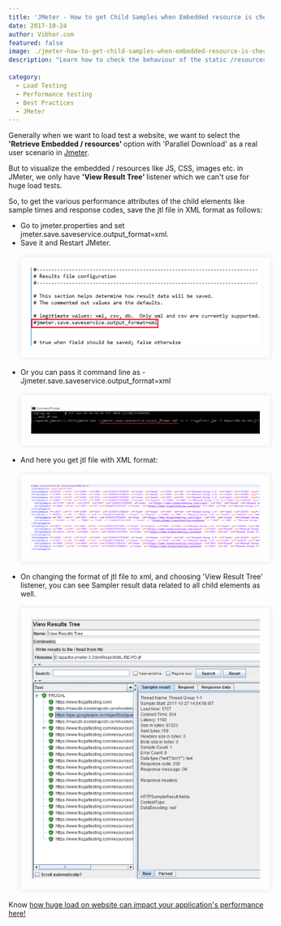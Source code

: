 ```yaml
---
title: 'JMeter - How to get Child Samples when Embedded resource is checked?'
date: 2017-10-24
author: Vibhor.com
featured: false
image: ./jmeter-how-to-get-child-samples-when-embedded-resource-is-checked.jpg
description: "Learn how to check the behaviour of the static /resources for each web page request"

category:
  - Load Testing
  - Performance testing
  - Best Practices
  - JMeter
---
```




<div class="entry-content">
<p >
Generally when we want to load test a website, we want to select the <b>'Retrieve Embedded / resources' </b> option with 'Parallel Download' as a real user scenario in <a href="../../../../2018/06/25/introduction-to-apache-jmeter-guide">Jmeter</a>.</p>
<p >But to visualize the embedded / resources like JS, CSS, images etc. in JMeter, we only have <b>'View Result Tree' </b> listener which we can't use for huge load tests.</p>
<p >So, to get the various performance attributes of the child elements like sample times and response codes, save the jtl file in XML format as follows:
</p>
<ul >
<li>Go to jmeter.properties and set jmeter.save.saveservice.output_format=xml.</li>
<li> Save it and Restart JMeter.
<div style="width:94%; margin-top:20px; margin-bottom:20px;padding:20px; box-shadow:0 0 10px rgba(0,0,0,0.1)">
<img class="main-img img-responsive" src="./save-child-sampler-result-configuration.png" alt="FrugalTesting blog on how to get child samples in jmeter">
</div>
</li>
<li>Or you can pass it command line as -Jjmeter.save.saveservice.output_format=xml
<div style="width:94%; margin-top:20px; margin-bottom:20px;padding:20px; box-shadow:0 0 10px rgba(0,0,0,0.1);overflow-x: scroll;white-space: nowrap;">
<img class="main-img " src="./save-child-samples-file-configuration-cmd.png" alt="FrugalTesting blog on how to get child samples in jmeter">
</div>
</li>
<li>And here you get jtl file with XML format:
<div style="width:94%; margin-top:20px; margin-bottom:20px;padding:20px; box-shadow:0 0 10px rgba(0,0,0,0.1);overflow-x: scroll;white-space: nowrap;">
<img class="main-img" src="./save-child-samples-file-xml-format.png" alt="FrugalTestin blog on how to get child samples in jmeter">
</div>
</li>
<li>On changing the format of jtl file to xml, and choosing 'View Result Tree' listener, you can see Sampler result data related to all child elements as well.
<div style="width:94%; margin-top:20px; margin-bottom:20px;padding:20px; box-shadow:0 0 10px rgba(0,0,0,0.1)">
<img class="main-img img-responsive" src="./save-child-sampler-result-tree.png" alt="FrugalTesting blog on how to get child samples in jmeter">
</div>
</li>
</ul>
<p >Know <a href="../../../../2017/10/24/how-to-get-child-samples-when-embedded-resource-is-checked-in-jmeter">how huge load on website can impact your application's performance here!</a></p>
</div>
